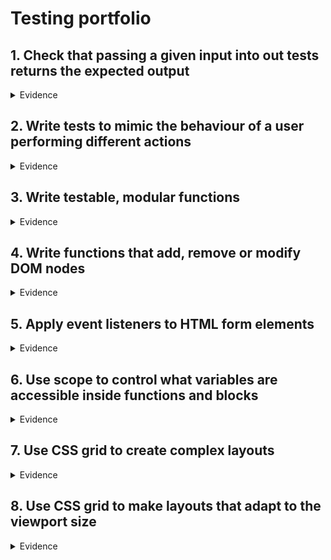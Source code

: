 # Testing portfolio


## 1. Check that passing a given input into out tests returns the expected output
<details>
  <summary>Evidence</summary>
   
  One of the first tests I wrote was to test whether any text that is added into an input box can be added to the to do list. However, if the user was to try and add a task without entering any text within the input field they should be presented with an error message
  
  Below is the code snippet that demonstrates this:
  
  ```JS
  
  const testInput = document.getElementById("task-input");
  const testBtn = document.getElementById("addtaskbtn");
  const testList = document.getElementById("tasklist");
  const testItem = document.querySelectorAll(".task-item");

  function createTestTask(task) {
    testInput.value = task;
    testBtn.click();
    testInput.value = "";
  }

  function clearTest() {
    testList.innerHTML = "";
    localStorage.clear();
  }

  test("Test to see if there is an input within the input field", () => {
  createTestTask("");
  const error = document.querySelector("#errorMsg");
  error.classList.add("hidden");
  equal(
    error.textContent,
    "Please enter a task!",
    "Displayed error message for empty input"
  );
  clearTest();
});
  
  ```
  
  |![image](https://user-images.githubusercontent.com/101563800/205120928-41e99b00-c158-4514-9172-63e02252829d.png)|
  |:--:|
  |*Above: The test in action and running as intended*|

</details>

## 2. Write tests to mimic the behaviour of a user performing different actions
<details>
  <summary>Evidence</summary>
  
  Within our team we wrote various tests designed to mimic the behaviour of a real world user. 
  
  Below are some example in the console along with their code snippet counterparts:
  
  |![image](https://user-images.githubusercontent.com/101563800/205122126-63cd2a17-c63e-4629-b3af-ffb27f7e08b2.png)|
  |:--:|
  |*Above: Number error message test passed!|
  
  ``` JS
  test("Test to see if input is prevented when user only enters numbers", () => {
  createTestTask(1232131);
  const error = document.querySelector("#errorMsg");
  error.classList.add("hidden");
  equal(
    error.textContent,
    "Tasks should have some text, not just numbers.",
    "Displayed error message for empty input"
  );
  clearTest();
});
  ```
  
  |![image](https://user-images.githubusercontent.com/101563800/205122936-5e95e1af-caaf-4e23-a048-0c15bd8cbb30.png)|
  |:--:|
  |*Above: Error message test for an input longer than 30 characters passed!|
  
  ``` JS
 test("Test to see if input is prevented when user enters more than 30 characters", () => {
  createTestTask("abcdefghijklmnopqrstuwxyzabcedefghij");
  const error = document.querySelector("#errorMsg");
  error.classList.add("hidden");
  equal(
    error.textContent,
    "Please keep your task name under 30 characters.",
    "Displayed error message for empty input"
  );
  clearTest();
});
  ```
  
  |![image](https://user-images.githubusercontent.com/101563800/205123512-5c9190f3-7945-40ca-aa9b-b759a0716aff.png)|
  |:--:|
  |*Above: Deleting a task test passed!|
  
  ``` JS
  test("Clicking delete will remove a task from the list", () => {
  createTestTask("Task3");
  const trashBtns = document.querySelectorAll(".trash-btn");
  trashBtns[0].click();
  equal(trashBtns[0].offsetParent, null, "Task deleted from the list");
  });
  ```
  
</details>

## 3. Write testable, modular functions
<details>
  <summary>Evidence</summary>
  
  After having written the tests, following the RED, GREEN, REFACTOR principle from Test Driven Development I was able to write functions that related to the tests and would actually perform the task.
  
  Below is the code snippet that demonstrates this:
  
  ```JS
  function displayError() {
  error.textContent = "Please enter a task!";
  setTimeout(() => {
    error.textContent = "";
  }, 2000);
}
  ```
  </details>

## 4. Write functions that add, remove or modify DOM nodes
<details>
  <summary>Evidence</summary>
  <br>
  Below, are code snippets that allowed us to add, remove and modiy DOM nodes for various functions
  
  ```JS
 
  // ADD TASK
function addTask() {
  //Dynamically creating a new div for tasks and buttons to sit inside. This is what will be displayed when the button is clicked
  const taskDiv = document.createElement("div");
  taskDiv.classList.add("task");

  //Create list items
  const newTask = document.createElement("li");
  newTask.innerText = taskInput.value;
  newTask.classList.add("task-item");
  taskDiv.appendChild(newTask);

  //Add task to Local Storage
  saveLocalTasks(taskInput.value);
  //Check Mark button
  const completedButton = document.createElement("button");
  completedButton.innerHTML = '<i class="fas fa-check"></i>';
  completedButton.classList.add("complete-btn");
  taskDiv.appendChild(completedButton);

  //Delete button
  const trashButton = document.createElement("button");
  trashButton.innerHTML = '<i class="fas fa-trash"></i>';
  trashButton.classList.add("trash-btn");
  taskDiv.appendChild(trashButton);

  //Append to UL
  taskList.appendChild(taskDiv);

  //Clear Input value
  taskInput.value = "";
}
  ```
  
  The above code is the function for adding a task to the list. **It ADD's to the DOM node with the use of the appendChild() method.**
  
  ```JS
  
  function deleteCheck(e) {
  const item = e.target;

  //Delete task
  if (item.classList[0] === "trash-btn") {
    const todo = item.parentElement;
    removeLocalTodos(todo);
    todo.remove();
  }

  //Check Mark
  if (item.classList[0] === "complete-btn") {
    const todo = item.parentElement;
    todo.classList.toggle("completed");
  }
}
  
 ```
  
  The above code is for a function that performs two tasks 
  
  1. To delete a task from the task list as well from the local storage. **Demonstrating that it REMOVES's an element from the DOM node with the use of the remove() method.** 
  2. Toggling the class "completed" on element with ID todo. **Demonstrating that the DOM node is being modified with the use of the toggle() method.** 
  
  </details>

## 5. Apply event listeners to HTML form elements
<details>
  <summary>Evidence</summary>
  
  I have applied to event listeners to HTML form elements.
  
  This is demonstrated in the code below:
  
  In order to see how the everything links together we need to look through it sequentially.
  
  1. You need to decide which HTML form element you want to add an event listener to. In order to do this you need to look at the HTML file, recognise which element you want add an event listener to and make a note of the id/class of that element. In this case we are using the **button element with the ID addtaskbtn**
  
  ```HTML
  <form id="form">
      <div class="input-div">
        <input
          type="text"
          class="task-input"
          id="task-input"
          placeholder="Enter your task here"
          autocomplete="off"
        />
        <button
          name="add-task"
          type="submit"
          class="addtaskbtn"
          id="addtaskbtn"
        >
          <i class="fas fa-plus-square"></i>
        </button>
      </div>
      <div class="select">
        <select name="todos" class="filter-todo" id="filter-todo">
          <option value="all">All</option>
          <option value="completed">Completed</option>
          <option value="incomplete">Incomplete</option>
        </select>
      </div>
    </form>
  ```
  
  2. Next, you need to call that element in the JavaScript file using the **getElementById method**
  
  ```JS 
  const taskBtn = document.getElementById("addtaskbtn");
   ```
  
  3. Next, you create a function to perform a specific task. In this case the function is supposed to add a task into the task list and local storage.
  
  ```JS
  function addTask() {
  //Dynamically creating a new div for tasks and buttons to sit inside. This is what will be displayed when the button is clicked
  const taskDiv = document.createElement("div");
  taskDiv.classList.add("task");

  //Create list items
  const newTask = document.createElement("li");
  newTask.innerText = taskInput.value;
  newTask.classList.add("task-item");
  taskDiv.appendChild(newTask);

  //Add task to Local Storage
  saveLocalTasks(taskInput.value);
  //Check Mark button
  const completedButton = document.createElement("button");
  completedButton.innerHTML = '<i class="fas fa-check"></i>';
  completedButton.classList.add("complete-btn");
  taskDiv.appendChild(completedButton);

  //Delete button
  const trashButton = document.createElement("button");
  trashButton.innerHTML = '<i class="fas fa-trash"></i>';
  trashButton.classList.add("trash-btn");
  taskDiv.appendChild(trashButton);

  //Append to UL
  taskList.appendChild(taskDiv);

  //Clear Input value
  taskInput.value = "";
}

//Display error message
function displayError() {
  error.textContent = "Please enter a task!";
  setTimeout(() => {
    error.textContent = "";
  }, 2000);
}
  ```
  
  4. Next, you write a function that checks the validity of what has been entered in the input box to make sure it isn't empty, longer than 30 characters or only numeric. ** We call the previous function within this function as part of the else statement** because we only want to run this function if what has been entered in the input field is valid.**
  
  ```JS
  function validateTask(event) {
  event.preventDefault(); //Prevents page from refreshing when button is clicked

  if (taskInput.value.length == 0) {
    displayError();
    taskInput.focus();
    error.classList.remove("hidden");
  } else if (taskInput.value.length > 30) {
    errMsgMaxChar();
    taskInput.value = "";
    taskInput.focus();
    error.classList.remove("hidden");
  } else if (!isNaN(taskInput.value)) {
    errMsgNumInput();
    taskInput.focus();
    error.classList.remove("hidden");
  } else {
    return addTask();
  }
}
  ```
  
  5. Lastly, we add an event listener to the button element.
  
  ```JS
  taskBtn.addEventListener("click", validateTask);
  ```
  </details>
  
## 6. Use scope to control what variables are accessible inside functions and blocks
<details>
  <summary>Evidence</summary>
  
  I can demonstrate that I have used variables with a mixture of **global** and **local** scope.
  
  ```JS
  //Selectors
const taskInput = document.getElementById("task-input");
const taskBtn = document.getElementById("addtaskbtn");
const taskList = document.getElementById("tasklist");
const filterOption = document.querySelector(".filter-todo");
const form = document.getElementById("form");
const error = document.getElementById("errorMsg");
  ```
  
  The above code snippet are variables with **global scope** as they are used in multiple places throughout the code.
  
  ```JS
  const completedButton = document.createElement("button");
  completedButton.innerHTML = '<i class="fas fa-check"></i>';
  completedButton.classList.add("complete-btn");
  taskDiv.appendChild(completedButton);
  ```
  
  The completedButton variable above has **local scope** as it is isolated within the add task function.
  </details>
  
## 7. Use CSS grid to create complex layouts
<details>
  <summary>Evidence</summary>
  <br>
  
  Although we haven't used CSS Grids in this project. I have utilised it in other projects.
  
  Below is an example code snippet used within the HTTP Project
  
  ```CSS
  main {
  display: grid;
  grid-template-columns: auto auto auto;
  justify-content: center;
}
  ```
  |![image](https://user-images.githubusercontent.com/101563800/205526727-cd47adfb-6b64-4fa8-9ac2-533eaee6272d.png)|
  |:--:|
  |*Above: What the code looks like visually*|

  </details>

## 8. Use CSS grid to make layouts that adapt to the viewport size
<details>
  <summary>Evidence</summary>
  <br>
  
  Below is an example code snippet of how I modified the display grid styling adapt itself to different devices.
  
  ```CSS
  @media screen and (max-width: 960px) {
  main {
    display: grid;
    grid-template-columns: auto;
    justify-content: center;
  }
  ```
  
  |![image](https://user-images.githubusercontent.com/101563800/205528504-5635596f-c4bd-42e4-9f00-6b6456ef5689.png)|
  |:--:|
  |*Above: What the app looks like on a Samsung Galaxy S20 Ultra based on the media query*|
  </details>
  
